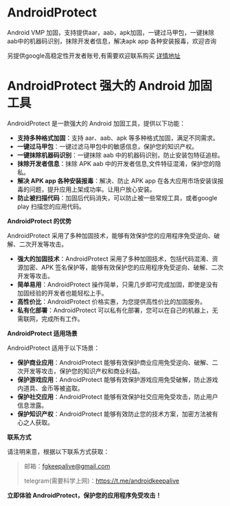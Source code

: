 # AndroidProtect
Android VMP 加固，支持提供aar，aab，apk加固，一键过马甲包，一键抹除aab中的机器码识别，抹除开发者信息，解决apk app 各种安装报毒，欢迎咨询

另提供google高稳定性开发者账号,有需要欢迎联系购买 [详情地址](https://github.com/fgkeepalive/google-play-store-developer-account)


# AndroidProtect 强大的 Android 加固工具

AndroidProtect 是一款强大的 Android 加固工具，提供以下功能：

* **支持多种格式加固**：支持 aar、aab、apk 等多种格式加固，满足不同需求。
* **一键过马甲包**：一键过滤马甲包中的敏感信息，保护您的知识产权。
* **一键抹除机器码识别**：一键抹除 aab 中的机器码识别，防止安装包特征追棕。
* **抹除开发者信息**：抹除 APK aab 中的开发者信息,文件特征混淆，保护您的隐私。
* **解决 APK app 各种安装报毒**：解决、防止 APK app 在各大应用市场安装误报毒的问题，提升应用上架成功率。让用户放心安装。
* **防止被扫描代码**：加固后代码消失，可以防止被一些常规工具，或者google play 扫描您的应用代码。

**AndroidProtect 的优势**

AndroidProtect 采用了多种加固技术，能够有效保护您的应用程序免受逆向、破解、二次开发等攻击。

* **强大的加固技术**：AndroidProtect 采用了多种加固技术，包括代码混淆、资源加密、APK 签名保护等，能够有效保护您的应用程序免受逆向、破解、二次开发等攻击。
* **简单易用**：AndroidProtect 操作简单，只需几步即可完成加固，即使是没有加固经验的开发者也能轻松上手。
* **高性价比**：AndroidProtect 价格实惠，为您提供高性价比的加固服务。
* **私有化部署**：AndroidProtect 可以私有化部署，您可以在自己的机器上，无需联网，完成所有工作。

**AndroidProtect 适用场景**

AndroidProtect 适用于以下场景：

* **保护商业应用**：AndroidProtect 能够有效保护商业应用免受逆向、破解、二次开发等攻击，保护您的知识产权和商业利益。
* **保护游戏应用**：AndroidProtect 能够有效保护游戏应用免受破解，防止游戏内道具、金币等被盗取。
* **保护社交应用**：AndroidProtect 能够有效保护社交应用免受攻击，防止用户信息泄露。
* **保护知识产权**：AndroidProtect 能够有效防止您的技术方案，加密方法被有心之人获取。

**联系方式**


请注明来意，根据以下联系方式获取：


> 邮箱：fgkeepalive@gmail.com
> 
> telegram(需要科学上网)：https://t.me/androidkeepalive
> 
**立即体验 AndroidProtect，保护您的应用程序免受攻击！**

